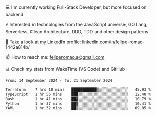 💻 I'm currently working Full-Stack Developer, but more focused on backend

⚡ Interested in technologies from the JavaScript universe, GO Lang, Serverless, Clean Architecture, DDD, TDD and other design patterns

👥 Take a look at my LinkedIn profile: linkedin.com/in/felipe-romao-1442a814b/

📫 How to reach me: feliperomao.a@gmail.com

📊 Check my stats from WakaTime (VS Code) and GitHub:

<!--START_SECTION:waka-->

```txt
From: 14 September 2024 - To: 21 September 2024

Terraform    7 hrs 10 mins   ███████████▒░░░░░░░░░░░░░   45.93 %
TypeScript   1 hr 56 mins    ███░░░░░░░░░░░░░░░░░░░░░░   12.40 %
Bash         1 hr 41 mins    ██▓░░░░░░░░░░░░░░░░░░░░░░   10.79 %
Python       1 hr 37 mins    ██▓░░░░░░░░░░░░░░░░░░░░░░   10.41 %
YAML         1 hr 32 mins    ██▒░░░░░░░░░░░░░░░░░░░░░░   09.85 %
```

<!--END_SECTION:waka-->
